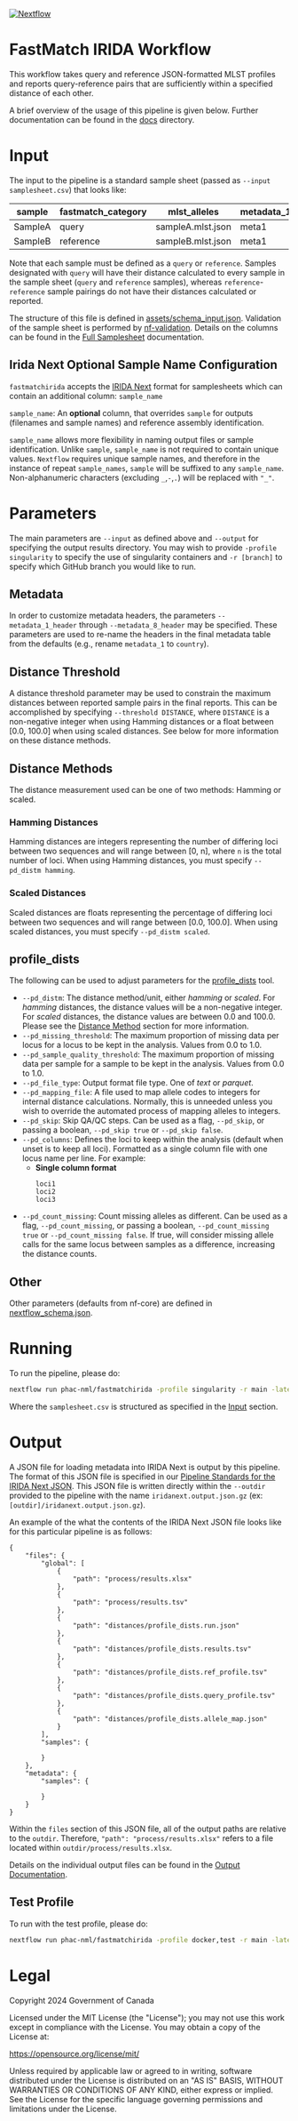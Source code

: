[![Nextflow](https://img.shields.io/badge/nextflow-%E2%89%A523.04.3-brightgreen.svg)](https://www.nextflow.io/)

# FastMatch IRIDA Workflow

This workflow takes query and reference JSON-formatted MLST profiles and reports query-reference pairs that are sufficiently within a specified distance of each other.

A brief overview of the usage of this pipeline is given below. Further documentation can be found in the [docs](docs/) directory.

# Input

The input to the pipeline is a standard sample sheet (passed as `--input samplesheet.csv`) that looks like:

| sample  | fastmatch_category | mlst_alleles      | metadata_1 | metadata_2 | metadata_3 | metadata_4 | metadata_5 | metadata_6 | metadata_7 | metadata_8 |
| ------- | ------------------ | ----------------- | ---------- | ---------- | ---------- | ---------- | ---------- | ---------- | ---------- | ---------- |
| SampleA | query              | sampleA.mlst.json | meta1      | meta2      | meta3      | meta4      | meta5      | meta6      | meta7      | meta8      |
| SampleB | reference          | sampleB.mlst.json | meta1      | meta2      | meta3      | meta4      | meta5      | meta6      | meta7      | meta8      |

Note that each sample must be defined as a `query` or `reference`. Samples designated with `query` will have their distance calculated to every sample in the sample sheet (`query` and `reference` samples), whereas `reference`-`reference` sample pairings do not have their distances calculated or reported.

The structure of this file is defined in [assets/schema_input.json](assets/schema_input.json). Validation of the sample sheet is performed by [nf-validation](https://nextflow-io.github.io/nf-validation/). Details on the columns can be found in the [Full Samplesheet](docs/usage.md#full-standard-samplesheet) documentation.

## Irida Next Optional Sample Name Configuration

`fastmatchirida` accepts the [IRIDA Next](https://github.com/phac-nml/irida-next) format for samplesheets which can contain an additional column: `sample_name`

`sample_name`: An **optional** column, that overrides `sample` for outputs (filenames and sample names) and reference assembly identification.

`sample_name` allows more flexibility in naming output files or sample identification. Unlike `sample`, `sample_name` is not required to contain unique values. `Nextflow` requires unique sample names, and therefore in the instance of repeat `sample_names`, `sample` will be suffixed to any `sample_name`. Non-alphanumeric characters (excluding `_`,`-`,`.`) will be replaced with `"_"`.

# Parameters

The main parameters are `--input` as defined above and `--output` for specifying the output results directory. You may wish to provide `-profile singularity` to specify the use of singularity containers and `-r [branch]` to specify which GitHub branch you would like to run.

## Metadata

In order to customize metadata headers, the parameters `--metadata_1_header` through `--metadata_8_header` may be specified. These parameters are used to re-name the headers in the final metadata table from the defaults (e.g., rename `metadata_1` to `country`).

## Distance Threshold

A distance threshold parameter may be used to constrain the maximum distances between reported sample pairs in the final reports. This can be accomplished by specifying `--threshold DISTANCE`, where `DISTANCE` is a non-negative integer when using Hamming distances or a float between [0.0, 100.0] when using scaled distances. See below for more information on these distance methods.

## Distance Methods

The distance measurement used can be one of two methods: Hamming or scaled.

### Hamming Distances

Hamming distances are integers representing the number of differing loci between two sequences and will range between [0, n], where `n` is the total number of loci. When using Hamming distances, you must specify `--pd_distm hamming`.

### Scaled Distances

Scaled distances are floats representing the percentage of differing loci between two sequences and will range between [0.0, 100.0]. When using scaled distances, you must specify `--pd_distm scaled`.

## profile_dists

The following can be used to adjust parameters for the [profile_dists][] tool.

- `--pd_distm`: The distance method/unit, either _hamming_ or _scaled_. For _hamming_ distances, the distance values will be a non-negative integer. For _scaled_ distances, the distance values are between 0.0 and 100.0. Please see the [Distance Method](#distance-method) section for more information.
- `--pd_missing_threshold`: The maximum proportion of missing data per locus for a locus to be kept in the analysis. Values from 0.0 to 1.0.
- `--pd_sample_quality_threshold`: The maximum proportion of missing data per sample for a sample to be kept in the analysis. Values from 0.0 to 1.0.
- `--pd_file_type`: Output format file type. One of _text_ or _parquet_.
- `--pd_mapping_file`: A file used to map allele codes to integers for internal distance calculations. Normally, this is unneeded unless you wish to override the automated process of mapping alleles to integers.
- `--pd_skip`: Skip QA/QC steps. Can be used as a flag, `--pd_skip`, or passing a boolean, `--pd_skip true` or `--pd_skip false`.
- `--pd_columns`: Defines the loci to keep within the analysis (default when unset is to keep all loci). Formatted as a single column file with one locus name per line. For example:
  - **Single column format**
    ```
    loci1
    loci2
    loci3
    ```
- `--pd_count_missing`: Count missing alleles as different. Can be used as a flag, `--pd_count_missing`, or passing a boolean, `--pd_count_missing true` or `--pd_count_missing false`. If true, will consider missing allele calls for the same locus between samples as a difference, increasing the distance counts.

## Other

Other parameters (defaults from nf-core) are defined in [nextflow_schema.json](nextflow_schema.json).

# Running

To run the pipeline, please do:

```bash
nextflow run phac-nml/fastmatchirida -profile singularity -r main -latest --input https://github.com/phac-nml/fastmatchirida/raw/dev/assets/samplesheet.csv --outdir results
```

Where the `samplesheet.csv` is structured as specified in the [Input](#input) section.

# Output

A JSON file for loading metadata into IRIDA Next is output by this pipeline. The format of this JSON file is specified in our [Pipeline Standards for the IRIDA Next JSON](https://github.com/phac-nml/pipeline-standards#32-irida-next-json). This JSON file is written directly within the `--outdir` provided to the pipeline with the name `iridanext.output.json.gz` (ex: `[outdir]/iridanext.output.json.gz`).

An example of the what the contents of the IRIDA Next JSON file looks like for this particular pipeline is as follows:

```
{
    "files": {
        "global": [
            {
                "path": "process/results.xlsx"
            },
            {
                "path": "process/results.tsv"
            },
            {
                "path": "distances/profile_dists.run.json"
            },
            {
                "path": "distances/profile_dists.results.tsv"
            },
            {
                "path": "distances/profile_dists.ref_profile.tsv"
            },
            {
                "path": "distances/profile_dists.query_profile.tsv"
            },
            {
                "path": "distances/profile_dists.allele_map.json"
            }
        ],
        "samples": {

        }
    },
    "metadata": {
        "samples": {

        }
    }
}
```

Within the `files` section of this JSON file, all of the output paths are relative to the `outdir`. Therefore, `"path": "process/results.xlsx"` refers to a file located within `outdir/process/results.xlsx`.

Details on the individual output files can be found in the [Output Documentation](docs/output.md).

## Test Profile

To run with the test profile, please do:

```bash
nextflow run phac-nml/fastmatchirida -profile docker,test -r main -latest --outdir results
```

# Legal

Copyright 2024 Government of Canada

Licensed under the MIT License (the "License"); you may not use
this work except in compliance with the License. You may obtain a copy of the
License at:

https://opensource.org/license/mit/

Unless required by applicable law or agreed to in writing, software distributed under the License is distributed on an "AS IS" BASIS, WITHOUT WARRANTIES OR
CONDITIONS OF ANY KIND, either express or implied. See the License for the specific language governing permissions and limitations under the License.

[profile_dists]: https://github.com/phac-nml/profile_dists
